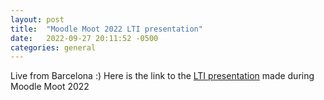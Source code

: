 ```yaml
---
layout: post
title:  "Moodle Moot 2022 LTI presentation"
date:   2022-09-27 20:11:52 -0500
categories: general
---
```


Live from Barcelona :) Here is the link to the [LTI presentation](https://moodlelti.theedtech.dev/slides/moodlemoot2022.html) made during Moodle Moot 2022